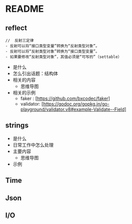 # README


## reflect

```text
//  反射三定律
- 反射可以将“接口类型变量”转换为“反射类型对象”。
- 反射可以将“反射类型对象”转换为“接口类型变量”。
- 如果要修改“反射类型对象”，其值必须是“可写的”（settable）
```

- 是什么
- 怎么引出话题：结构体
- 相关的内容
    - 思维导图
- 相关的示例
    - faker : [https://github.com/bxcodec/faker]
    - validator: [https://godoc.org/gopkg.in/go-playground/validator.v8#example-Validate--Field]
    
    
## strings

- 是什么
- 日常工作中怎么处理
- 主要内容
    - 思维导图
- 示例


## Time


## Json

## I/O

